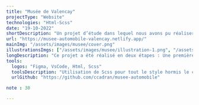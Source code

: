 ```yaml
---
title: "Musée de Valencay"
projectType: "Website"
technologies: "Html-Scss"
date: "19-10-2022"
shortDescription: "Un projet d’étude dans lequel nous avons pu réaliser la refonte d’un site. Dans ce projet j’ai donc participé à la refonte (choix des typos, charte graphique, hiérarchisation..) mais surtout au développement du site, avec une homepage assez épurée et une page collection plus complexe."
url: "https://musee-automobile-valencay.netlify.app/"
mainImg: "/assets/images/musee/cover.png"
illustrationsImgs: ["/assets/images/musee/illustration-1.png", "/assets/images/musee/illustration-2.png", "/assets/images/musee/illustration-3.png"]
longDescription: "Ce projet a été réalisé en deux étapes : Une première semaine au cours de laquelle nous avons travaillé sur la refonte du site afin de produire une maquette. J’ai donc participé à la création de la charte graphique dans son ensemble, à la hiérarchisation des contenus… Et une deuxième semaine consacrée au développement du site. Pour ce qui est de la homepage nous avons décidé de partir sur quelque chose d’assez épuré afin de respecter les besoins d’accessibilité que peut avoir un musée. C’est surtout sur la page ‘Découvrir’ que nous avons pris un parti-pris graphique et sur laquelle j’ai pu également réaliser des choses plus complexes en CSS, comme la navigation entre section avec la fonctionnalité au scroll : scroll-snap-type."
tools:
  logos: "Figma, VsCode, Html, Scss"
  toolsDescription: "Utilisation de Scss pour tout le style hormis le comportement de la navbar qui possède un petit script Javascript se jouant lors du scroll. Avec du recul certaines choses auraient été plus facilement réalisables en Js mais à ce moment-là je ne le maitrisais pas encore parfaitement, et utiliser du CSS pour ces animations m’a permis d’apprendre pas mal de choses."
  urlGithub: "https://github.com/ccadran/musee-automobile"

note : 30

---
```

